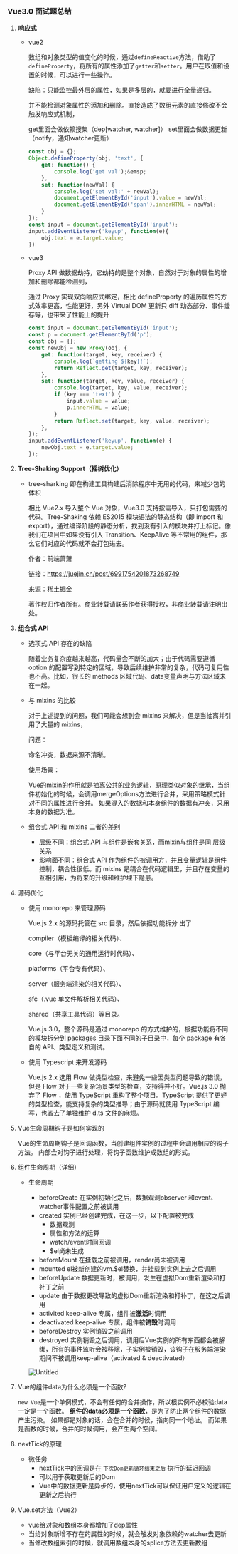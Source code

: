 ### ****Vue3.0 面试题总结****

1. **响应式**
    - vue2
        
        数组和对象类型的值变化的时候，通过`defineReactive`方法，借助了`defineProperty`，将所有的属性添加了`getter`和`setter`。用户在取值和设置的时候，可以进行一些操作。
        
        缺陷：只能监控最外层的属性，如果是多层的，就要进行全量递归。
        
        并不能检测对象属性的添加和删除。直接造成了数组元素的直接修改不会触发响应式机制，
        
        get里面会做依赖搜集（dep[watcher, watcher]）
        set里面会做数据更新（notify，通知watcher更新）
        
        ```jsx
        const obj = {};
        Object.defineProperty(obj, 'text', {
            get: function() {
                console.log('get val');&emsp;
            },
            set: function(newVal) {
                console.log('set val:' + newVal);
                document.getElementById('input').value = newVal;
                document.getElementById('span').innerHTML = newVal;
            }
        });
        const input = document.getElementById('input');
        input.addEventListener('keyup', function(e){
            obj.text = e.target.value;
        })
        ```
        
    - vue3
        
        Proxy API 做数据劫持，它劫持的是整个对象，自然对于对象的属性的增加和删除都能检测到，
        
        通过 Proxy 实现双向响应式绑定，相比 defineProperty 的遍历属性的方式效率更高，性能更好，另外 Virtual DOM 更新只 diff 动态部分、事件缓存等，也带来了性能上的提升
        
        ```jsx
        const input = document.getElementById('input');
        const p = document.getElementById('p');
        const obj = {};
        const newObj = new Proxy(obj, {
            get: function(target, key, receiver) {
                console.log(`getting ${key}!`);
                return Reflect.get(target, key, receiver);
            },
            set: function(target, key, value, receiver) {
                console.log(target, key, value, receiver);
                if (key === 'text') {
                    input.value = value;
                    p.innerHTML = value;
                }
                return Reflect.set(target, key, value, receiver);
            },
        });
        input.addEventListener('keyup', function(e) {
            newObj.text = e.target.value;
        });
        ```
        
    
2. **Tree-Shaking Support（摇树优化）**
    - tree-sharking 即在构建工具构建后消除程序中无用的代码，来减少包的体积
        
        相比 Vue2.x 导入整个 Vue 对象，Vue3.0 支持按需导入，只打包需要的代码。Tree-Shaking 依赖 ES2015 模块语法的静态结构（即 import 和 export），通过编译阶段的静态分析，找到没有引入的模块并打上标记。像我们在项目中如果没有引入 Transition、KeepAlive 等不常用的组件，那么它们对应的代码就不会打包进去。
        
        作者：前端萧萧
        
        链接：https://juejin.cn/post/6991754201873268749
        
        来源：稀土掘金
        
        著作权归作者所有。商业转载请联系作者获得授权，非商业转载请注明出处。
        
    
3. **组合式 API**
    - 选项式 API 存在的缺陷
        
        随着业务复杂度越来越高，代码量会不断的加大；由于代码需要遵循 option 的配置写到特定的区域，导致后续维护非常的复杂，代码可复用性也不高。比如，很长的 methods 区域代码、data变量声明与方法区域未在一起。
        
    - 与 mixins 的比较
        
        对于上述提到的问题，我们可能会想到会 mixins 来解决，但是当抽离并引用了大量的 mixins，
        
        问题：
        
        命名冲突，数据来源不清晰。
        
        使用场景：
        
        Vue的mixin的作用就是抽离公共的业务逻辑，原理类似对象的继承，当组件初始化的时候，会调用mergeOptions方法进行合并，采用策略模式针对不同的属性进行合并。 如果混入的数据和本身组件的数据有冲突，采用本身的数据为准。
        
    - 组合式 API 和 mixins 二者的差别
        - 层级不同：组合式 API 与组件是嵌套关系，而mixin与组件是同 层级关系
        - 影响面不同：组合式 API 作为组件的被调用方，并且变量逻辑是组件控制，耦合性很低。而 mixins 是耦合在代码逻辑里，并且存在变量的互相引用，为将来的升级和维护埋下隐患。
    
4. 源码优化
    - 使用 monorepo 来管理源码
        
        Vue.js 2.x 的源码托管在 src 目录，然后依据功能拆分 出了 
        
        compiler（模板编译的相关代码）、
        
        core（与平台无关的通用运行时代码）、
        
        platforms（平台专有代码）、
        
        server（服务端渲染的相关代码）、
        
        sfc（.vue 单文件解析相关代码）、
        
        shared（共享工具代码）等目录。
        
        Vue.js 3.0，整个源码是通过 monorepo 的方式维护的，根据功能将不同的模块拆分到 packages 目录下面不同的子目录中，每个 package 有各自的 API、类型定义和测试。
        
    - 使用 Typescript 来开发源码
        
        Vue.js 2.x 选用 Flow 做类型检查，来避免一些因类型问题导致的错误，但是 Flow 对于一些复杂场景类型的检查，支持得并不好。Vue.js 3.0 抛弃了 Flow ，使用 TypeScript 重构了整个项目。TypeScript 提供了更好的类型检查，能支持复杂的类型推导；由于源码就使用 TypeScript 编写，也省去了单独维护 d.ts 文件的麻烦。
        
    
5. Vue生命周期钩子是如何实现的
    
    Vue的生命周期钩子是回调函数，当创建组件实例的过程中会调用相应的钩子方法。 内部会对钩子进行处理，将钩子函数维护成数组的形式。
    
6. 组件生命周期（详细）
    - 生命周期
        - beforeCreate 在实例初始化之后，数据观测observer 和event、watcher事件配置之前被调用
        - created 实例已经创建完成，在这一步，以下配置被完成
            - 数据观测
            - 属性和方法的运算
            - watch/event时间回调
            - $el尚未生成
        - beforeMount 在挂载之前被调用，render尚未被调用
        - mounted el被新创建的vm.$el替换，并挂载到实例上去之后调用
        - beforeUpdate 数据更新时，被调用，发生在虚拟Dom重新渲染和打补丁之前
        - update 由于数据更改导致的虚拟Dom重新渲染和打补丁，在这之后调用
        - activited   keep-alive 专属，组件被**激活**时调用
        - deactivated   keep-alive 专属，组件被**销毁**时调用
        - beforeDestroy 实例销毁之前调用
        - destroyed 实例销毁之后调用，调用后Vue实例的所有东西都会被解绑，所有的事件监听会被移除，子实例被销毁，该钩子在服务端渲染期间不被调用keep-alive（activated & deactivated）
        
        ![Untitled](https://s3-us-west-2.amazonaws.com/secure.notion-static.com/6c9ceb82-95b5-4ff5-9ee4-6f3deeba84fc/Untitled.png)
        
7. Vue的组件data为什么必须是一个函数?
    
    `new Vue`是一个单例模式，不会有任何的合并操作，所以根实例不必校验data一定是一个函数。
    **组件的data必须是一个函数**，是为了防止两个组件的数据产生污染。
    如果都是对象的话，会在合并的时候，指向同一个地址。
    而如果是函数的时候，合并的时候调用，会产生两个空间。
    
8. nextTick的原理
    - 微任务
        - nextTick中的回调是在 `下次Dom更新循环结束之后` 执行的延迟回调
        - 可以用于获取更新后的Dom
        - Vue中的数据更新是异步的，使用nextTick可以保证用户定义的逻辑在更新之后执行
        
9. Vue.set方法（Vue2）
    - vue给对象和数组本身都增加了dep属性
    - 当给对象新增不存在的属性的时候，就会触发对象依赖的watcher去更新
    - 当修改数组索引的时候，就调用数组本身的splice方法去更新数组

<!-- axios 如何终端请求，取消重复请求 -->